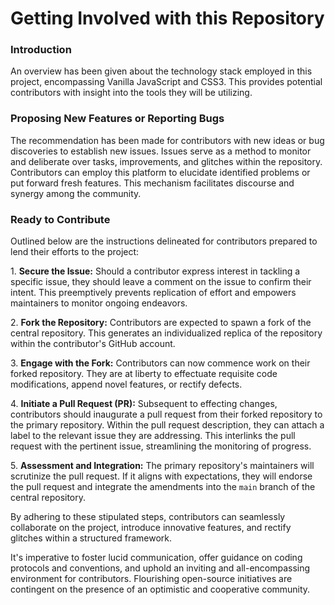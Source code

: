 # Getting Involved with this Repository

### Introduction

An overview has been given about the technology stack employed in this project, encompassing Vanilla JavaScript and CSS3. This provides potential contributors with insight into the tools they will be utilizing.

### Proposing New Features or Reporting Bugs

The recommendation has been made for contributors with new ideas or bug discoveries to establish new issues. Issues serve as a method to monitor and deliberate over tasks, improvements, and glitches within the repository. Contributors can employ this platform to elucidate identified problems or put forward fresh features. This mechanism facilitates discourse and synergy among the community.

### Ready to Contribute

Outlined below are the instructions delineated for contributors prepared to lend their efforts to the project:

1\. **Secure the Issue:** Should a contributor express interest in tackling a specific issue, they should leave a comment on the issue to confirm their intent. This preemptively prevents replication of effort and empowers maintainers to monitor ongoing endeavors.

2\. **Fork the Repository:** Contributors are expected to spawn a fork of the central repository. This generates an individualized replica of the repository within the contributor's GitHub account.

3\. **Engage with the Fork:** Contributors can now commence work on their forked repository. They are at liberty to effectuate requisite code modifications, append novel features, or rectify defects.

4\. **Initiate a Pull Request (PR):** Subsequent to effecting changes, contributors should inaugurate a pull request from their forked repository to the primary repository. Within the pull request description, they can attach a label to the relevant issue they are addressing. This interlinks the pull request with the pertinent issue, streamlining the monitoring of progress.

5\. **Assessment and Integration:** The primary repository's maintainers will scrutinize the pull request. If it aligns with expectations, they will endorse the pull request and integrate the amendments into the `main` branch of the central repository.

By adhering to these stipulated steps, contributors can seamlessly collaborate on the project, introduce innovative features, and rectify glitches within a structured framework.

It's imperative to foster lucid communication, offer guidance on coding protocols and conventions, and uphold an inviting and all-encompassing environment for contributors. Flourishing open-source initiatives are contingent on the presence of an optimistic and cooperative community.
